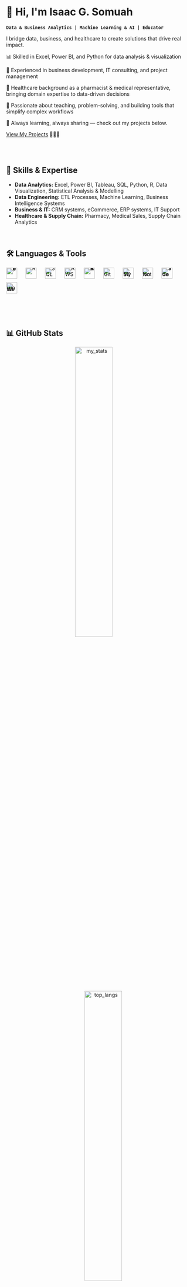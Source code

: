 # 👋 Hi, I'm Isaac G. Somuah  

**`Data & Business Analytics | Machine Learning & AI | Educator`**

I bridge data, business, and healthcare to create solutions that drive real impact.

  📊 Skilled in Excel, Power BI, and Python for data analysis & visualization
  
  💼 Experienced in business development, IT consulting, and project management
  
  💊 Healthcare background as a pharmacist & medical representative, bringing domain expertise to data-driven decisions
  
  🚀 Passionate about teaching, problem-solving, and building tools that simplify complex workflows
  
  📍 Always learning, always sharing — check out my projects below.

[View My Projects](https://github.com/isgyane?tab=repositories) 🔗👨‍💻  

<br><br>

## 🚀 Skills & Expertise  

- **Data Analytics:** Excel, Power BI, Tableau, SQL, Python, R, Data Visualization, Statistical Analysis & Modelling  
- **Data Engineering:** ETL Processes, Machine Learning, Business Intelligence Systems  
- **Business & IT:** CRM systems, eCommerce, ERP systems, IT Support  
- **Healthcare & Supply Chain:** Pharmacy, Medical Sales, Supply Chain Analytics  
<br><br>


## 🛠️ Languages & Tools  

<div style="display:flex; flex-wrap:wrap; gap:10px; align-items:center; line-height:0;">
  <img align="left" alt="Python" width="30px" style="padding-right:10px;" src="https://cdn.jsdelivr.net/gh/devicons/devicon/icons/python/python-plain.svg" />
  <img align="left" alt="R" width="30px" style="padding-right:10px;" src="https://cdn.jsdelivr.net/gh/devicons/devicon/icons/r/r-original.svg" />
  <img align="left" alt="SQL" width="30px" style="padding-right:10px;" src="https://cdn.jsdelivr.net/gh/devicons/devicon@latest/icons/azuresqldatabase/azuresqldatabase-original.svg" />
  <img align="left" alt="AWS" width="30px" style="padding-right:10px;" src="https://cdn.jsdelivr.net/gh/devicons/devicon@latest/icons/amazonwebservices/amazonwebservices-original-wordmark.svg" />
  <img align="left" alt="Anaconda" width="30px" style="padding-right:10px;" src="https://cdn.jsdelivr.net/gh/devicons/devicon@latest/icons/anaconda/anaconda-original.svg" />
  <img align="left" alt="Git" width="30px" style="padding-right:10px;" src="https://cdn.jsdelivr.net/gh/devicons/devicon@latest/icons/git/git-original.svg" />
  <img align="left" alt="MySQL" width="30px" style="padding-right:10px;" src="https://cdn.jsdelivr.net/gh/devicons/devicon@latest/icons/mysql/mysql-original.svg" />
  <img align="left" alt="Notion" width="30px" style="padding-right:10px;" src="https://cdn.jsdelivr.net/gh/devicons/devicon@latest/icons/notion/notion-original.svg" />
  <img align="left" alt="VSCode" width="30px" style="padding-right:10px;" src="https://cdn.jsdelivr.net/gh/devicons/devicon@latest/icons/vscode/vscode-original.svg" />
  <img align="left" alt="WordPress" width="30px" style="padding-right:10px;" src="https://cdn.jsdelivr.net/gh/devicons/devicon@latest/icons/wordpress/wordpress-original.svg" />
</div>

<br><br><br>

## 📊 GitHub Stats  

<p align="center">
  <img alt="my_stats" src="https://github-readme-stats.vercel.app/api?username=isgyane&show_icons=true&theme=radical" width="45%" style="margin-right: 5%;"/>
  <img alt="top_langs" src="https://github-readme-stats.vercel.app/api/top-langs/?username=isgyane&layout=compact" width="45%" style="margin-left: 5%;"/>
</p>
<br><br>


## 🌐 Connect With Me  

<a href="https://www.linkedin.com/in/isaacsomuah" target="_blank" style="margin-right: 10px;">
  <img src="https://img.shields.io/badge/LinkedIn-0077B5?style=for-the-badge&logo=linkedin&logoColor=white" alt="LinkedIn"/>
</a>
<a href="https://www.youtube.com/isaacsomuah" target="_blank" style="margin-right: 10px;">
  <img src="https://img.shields.io/badge/YouTube-FF0000?style=for-the-badge&logo=youtube&logoColor=white" alt="YouTube"/>
</a>
<a href="https://www.tiktok.com/@isgyane" target="_blank" style="margin-right: 20px;">
  <img src="https://img.shields.io/badge/TikTok-000000?style=for-the-badge&logo=tiktok&logoColor=white" alt="TikTok"/>
</a>
<a href="https://www.instagram.com/isgyane/" target="_blank" style="padding-right: 20px;">
  <img src="https://img.shields.io/badge/Instagram-E4405F?style=for-the-badge&logo=instagram&logoColor=white" alt="Instagram"/>
</a>

<br><br>

If you have a project or role that you'd like to discuss, feel free to reach out!


## 🎨 Fun Facts  

- 🎹 I play the piano for relaxation.  
- 🎮 I enjoy gaming in my free time.  

